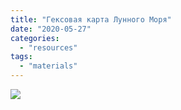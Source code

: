 ```yaml
---
title: "Гексовая карта Лунного Моря"
date: "2020-05-27"
categories: 
  - "resources"
tags: 
  - "materials"
---
```


![](https://cyborgsandmages.files.wordpress.com/2020/05/moonsea-6m-hex-map.jpeg?w=1024)
